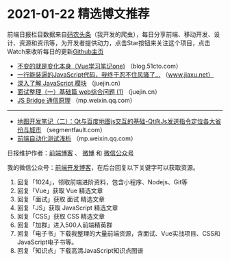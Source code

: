 # 2021-01-22 精选博文推荐

前端日报栏目数据来自[码农头条](http://hao.caibaojian.com.cn/)（我开发的爬虫），每日分享前端、移动开发、设计、资源和资讯等，为开发者提供动力，点击Star按钮来关注这个项目，点击Watch来收听每日的更新[Github主页](https://github.com/kujian/frontendDaily)
* [不变的就是变化本身（Vue学习笔记one)](https://blog.51cto.com/14854864/2600661) （blog.51cto.com）
* [一行能装逼的JavaScript代码，我终于忍不住风骚了…](http://www.jiaxu.net/archives/3003.html) （www.jiaxu.net）
* [深入了解 JavaScript 模块](https://juejin.cn/post/6920153306392166413) （juejin.cn）
* [面试整理（一）基础篇 web综合问题 (1)](https://juejin.cn/post/6920152605112926215) （juejin.cn）
* [JS Bridge 通信原理](https://mp.weixin.qq.com/s?__biz=MzA5NzkwNDk3MQ==&mid=2650596088&idx=1&sn=f7e83721338f13ae7d997439e073f306) （mp.weixin.qq.com）

***
* [地图开发笔记（二）：Qt与百度地图js交互的基础-Qt向Js发送指令定位各大省份与城市](https://segmentfault.com/a/1190000039054570) （segmentfault.com）
* [前端自动化测试浅析](https://mp.weixin.qq.com/s/bR9zOI2Y0VBty28riO7Qag) （mp.weixin.qq.com）

日报维护作者：[前端博客](http://caibaojian.com.cn/) 、 [微博](http://weibo.com/kujian) 和 [微信公众号](https://open.weixin.qq.com/qr/code?username=caibaojian_com)

我的微信公众号：[前端开发博客](https://open.weixin.qq.com/qr/code?username=caibaojian_com)，在后台回复以下关键字可以获取资源。

1. 回复「1024」，领取前端进阶资料，包含小程序、Nodejs、Git等
2. 回复「Vue」获取 Vue 精选文章
3. 回复「面试」获取 面试 精选文章
4. 回复「JS」获取 JavaScript 精选文章
5. 回复「CSS」获取 CSS 精选文章
6. 回复「加群」进入500人前端精英群
7. 回复「电子书」下载我整理的大量前端资源，含面试、Vue实战项目、CSS和JavaScript电子书等。
8. 回复「知识点」下载高清JavaScript知识点图谱
